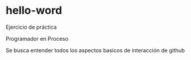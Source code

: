# hello-word
Ejercicio de práctica

Programador en Proceso

Se busca entender todos los aspectos basicos de interacción de github
